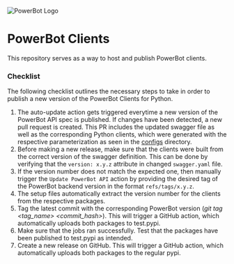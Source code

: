 ![PowerBot Logo](https://www.powerbot-trading.com/wp-content/uploads/2018/03/PowerBot_Weblogo.png "PowerBot")

# **PowerBot Clients**

This repository serves as a way to host and publish PowerBot clients.

### Checklist

The following checklist outlines the necessary steps to take in order to publish a new version of the PowerBot Clients for Python.

1. The auto-update action gets triggered everytime a new version of the PowerBot API spec is published. If changes have been
   detected, a new pull request is created. This PR includes the updated swagger file as well as the corresponding Python clients, which were
   generated with the respective parameterization as seen in the [configs](./configs) directory.
2. Before making a new release, make sure that the clients were built from the correct version of the swagger definition. This can be done by
   verifying that the `version: x.y.z` attribute in changed `swagger.yaml` file.
3. If the version number does not match the expected one, then manually trigger the `Update PowerBot API` action by providing the desired tag of the
   PowerBot backend version in the format `refs/tags/x.y.z`.
4. The setup files automatically extract the version number for the clients from the respective packages. 
5. Tag the latest commit with the corresponding PowerBot version (*git tag <tag_name> <commit_hash>*). This will trigger a GitHub action, which
   automatically uploads both packages to test.pypi.
6. Make sure that the jobs ran successfully. Test that the packages have been published to test.pypi as intended.
7. Create a new release on GitHub. This will trigger a GitHub action, which automatically uploads both packages to the regular pypi.